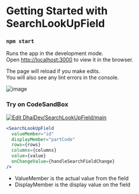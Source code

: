 # Getting Started with SearchLookUpField


### `npm start`

Runs the app in the development mode.\
Open [http://localhost:3000](http://localhost:3000) to view it in the browser.

The page will reload if you make edits.\
You will also see any lint errors in the console.

![image](https://github.com/DhaiDev/SearchLookUpField/assets/88443783/aa673c68-9e85-4c9f-b077-0353475542cc)

### Try on CodeSandBox
[![Edit DhaiDev/SearchLookUpField/main](https://codesandbox.io/static/img/play-codesandbox.svg)](https://codesandbox.io/p/github/DhaiDev/SearchLookUpField/main?import=true&embed=1&file=%2F.codesandbox%2Ftasks.json)

```jsx
<SearchLookUpField
  valueMember="id"
  displayMember="partCode"
  rows={rows}
  columns={columns}
  value={value}
  onChangeValue={handleSearchFieldChange}
/>
```
- ValueMember is the actual value from the field
- DisplayMember is the display value on the field

